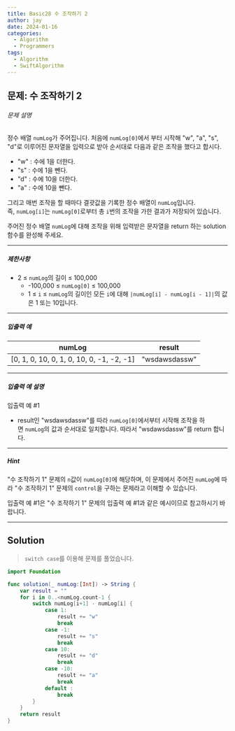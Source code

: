 ```yaml
---
title: Basic28 수 조작하기 2
author: jay
date: 2024-01-16
categories:
  - Algorithm
  - Programmers
tags:
  - Algorithm
  - SwiftAlgorithm
---
```

## 문제: 수 조작하기 2
###### 문제 설명

정수 배열 `numLog`가 주어집니다. 처음에 `numLog[0]`에서 부터 시작해 "w", "a", "s", "d"로 이루어진 문자열을 입력으로 받아 순서대로 다음과 같은 조작을 했다고 합시다.

- "w" : 수에 1을 더한다.
- "s" : 수에 1을 뺀다.
- "d" : 수에 10을 더한다.
- "a" : 수에 10을 뺀다.

그리고 매번 조작을 할 때마다 결괏값을 기록한 정수 배열이 `numLog`입니다. 즉, `numLog[i]`는 `numLog[0]`로부터 총 `i`번의 조작을 가한 결과가 저장되어 있습니다.

주어진 정수 배열 `numLog`에 대해 조작을 위해 입력받은 문자열을 return 하는 solution 함수를 완성해 주세요.

---

##### 제한사항

- 2 ≤ `numLog`의 길이 ≤ 100,000
    - -100,000 ≤ `numLog[0]` ≤ 100,000
    - 1 ≤ `i` ≤ `numLog`의 길이인 모든 `i`에 대해 `|numLog[i] - numLog[i - 1]|`의 값은 1 또는 10입니다.

---

##### 입출력 예

|numLog|result|
|---|---|
|[0, 1, 0, 10, 0, 1, 0, 10, 0, -1, -2, -1]|"wsdawsdassw"|

---

##### 입출력 예 설명

입출력 예 #1

- result인 "wsdawsdassw"를 따라 `numLog[0]`에서부터 시작해 조작을 하면 `numLog`의 값과 순서대로 일치합니다. 따라서 "wsdawsdassw"를 return 합니다.

---

##### Hint

"수 조작하기 1" 문제의 `n`값이 `numLog[0]`에 해당하며, 이 문제에서 주어진 `numLog`에 따라 "수 조작하기 1" 문제의 `control`을 구하는 문제라고 이해할 수 있습니다.

입출력 예 #1은 "수 조작하기 1" 문제의 입출력 예 #1과 같은 예시이므로 참고하시기 바랍니다.

---

## Solution

> `switch case`를 이용해 문제를 풀었습니다.

```swift
import Foundation

func solution(_ numLog:[Int]) -> String {
    var result = ""
    for i in 0..<numLog.count-1 {
        switch numLog[i+1] - numLog[i] {
            case 1:
                result += "w"
                break
            case -1:
                result += "s"
                break
            case 10:
                result += "d"
                break
            case -10:
                result += "a"
                break
            default :
                break
        }
    }
    return result
}
```